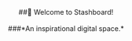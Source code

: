 <br>
<br>
<p align="center">
##💎 Welcome to Stashboard!<br>
<br>
###*An inspirational digital space.*
</p>
